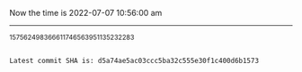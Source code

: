 Now the time is 2022-07-07 10:56:00 am

---

<small>157562498366611746563951135232283</small>

```txt

Latest commit SHA is: d5a74ae5ac03ccc5ba32c555e30f1c400d6b1573
```
